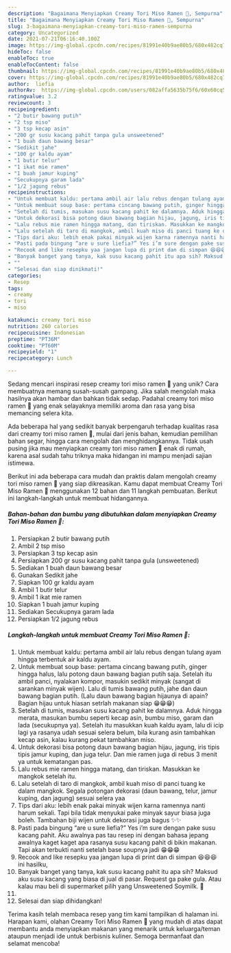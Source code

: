 ```yaml
---
description: "Bagaimana Menyiapkan Creamy Tori Miso Ramen 🍜, Sempurna"
title: "Bagaimana Menyiapkan Creamy Tori Miso Ramen 🍜, Sempurna"
slug: 3-bagaimana-menyiapkan-creamy-tori-miso-ramen-sempurna
category: Uncategorized
date: 2021-07-21T06:16:40.100Z
image: https://img-global.cpcdn.com/recipes/81991e40b9ae80b5/680x482cq70/creamy-tori-miso-ramen-foto-resep-utama.jpg
hideToc: false
enableToc: true
enableTocContent: false
thumbnail: https://img-global.cpcdn.com/recipes/81991e40b9ae80b5/680x482cq70/creamy-tori-miso-ramen-foto-resep-utama.jpg
cover: https://img-global.cpcdn.com/recipes/81991e40b9ae80b5/680x482cq70/creamy-tori-miso-ramen-foto-resep-utama.jpg
author:  liefia
authorAv:  https://img-global.cpcdn.com/users/082affa5635b75f6/60x60cq50/avatar.jpg
ratingvalue: 3.2
reviewcount: 3
recipeingredient:
- "2 butir bawang putih"
- "2 tsp miso"
- "3 tsp kecap asin"
- "200 gr susu kacang pahit tanpa gula unsweetened"
- "1 buah daun bawang besar"
- "Sedikit jahe"
- "100 gr kaldu ayam"
- "1 butir telur"
- "1 ikat mie ramen"
- "1 buah jamur kuping"
- "Secukupnya garam lada"
- "1/2 jagung rebus"
recipeinstructions:
- "Untuk membuat kaldu: pertama ambil air lalu rebus dengan tulang ayam hingga terbentuk air kaldu ayam."
- "Untuk membuat soup base: pertama cincang bawang putih, ginger hingga halus, lalu potong daun bawang bagian putih saja. Setelah itu ambil panci, nyalakan kompor, masukin sedikit minyak (sangat di sarankan minyak wijen). Lalu di tumis bawang putih, jahe dan daun bawang bagian putih. (Lalu daun bawang bagian hijaunya di apain? Bagian hijau untuk hiasan setrlah makanan siap 😁😁😁)"
- "Setelah di tumis, masukan susu kacang pahit ke dalamnya. Aduk hingga merata, masukan bumbu seperti kecap asin, bumbu miso, garam dan lada (secukupnya ya). Setelah itu masukkan kuah kaldu ayam, lalu di icip lagi ya rasanya udah sesuai selera belum, bila kurang asin tambahkan kecap asin, kalau kurang pekat tambahkan miso."
- "Untuk dekorasi bisa potong daun bawang bagian hijau, jagung, iris tipis tipis jamur kuping, dan juga telur. Dan mie ramen juga di rebus 3 menit ya untuk kematangan pas."
- "Lalu rebus mie ramen hingga matang, dan tiriskan. Masukkan ke mangkok setelah itu."
- "Lalu setelah di taro di mangkok, ambil kuah miso di panci tuang ke dalam mangkok. Segala potongan dekorasi (daun bawang, telur, jamur kuping, dan jagung) sesuai selera yaa"
- "Tips dari aku: lebih enak pakai minyak wijen karna ramennya nanti harum sekali. Tapi bila tidak menyukai pake minyak sayur biasa juga boleh. Tambahan biji wijen untuk dekorasi juga bagus ✨✨"
- "Pasti pada bingung “are u sure liefia?” Yes i’m sure dengan pake susu kacang pahit. Aku awalnya pas tau resep ini dengan bahasa jepang awalnya kaget kaget apa rasanya susu kacang pahit di bikin makanan. Tapi akan terbukti nanti setelah base soupnya jadi 😁😁😁"
- "Recook and like resepku yaa jangan lupa di print dan di simpan 😆😆😆 ini hasilku,"
- "Banyak banget yang tanya, kak susu kacang pahit itu apa sih? Maksud aku susu kacang yang biasa di jual di pasar. Request ga pake gula. Atau kalau mau beli di supermarket pilih yang Unsweetened Soymilk. 💖"
- ""
- "Selesai dan siap dinikmati!"
categories:
- Resep
tags:
- creamy
- tori
- miso

katakunci: creamy tori miso 
nutrition: 260 calories
recipecuisine: Indonesian
preptime: "PT36M"
cooktime: "PT60M"
recipeyield: "1"
recipecategory: Lunch

---
```



Sedang mencari inspirasi resep creamy tori miso ramen 🍜 yang unik? Cara membuatnya memang susah-susah gampang. Jika salah mengolah maka hasilnya akan hambar dan bahkan tidak sedap. Padahal creamy tori miso ramen 🍜 yang enak selayaknya memiliki aroma dan rasa yang bisa memancing selera kita.


Ada beberapa hal yang sedikit banyak berpengaruh terhadap kualitas rasa dari creamy tori miso ramen 🍜, mulai dari jenis bahan, kemudian pemilihan bahan segar, hingga cara mengolah dan menghidangkannya. Tidak usah pusing jika mau menyiapkan creamy tori miso ramen 🍜 enak di rumah, karena asal sudah tahu triknya maka hidangan ini mampu menjadi sajian istimewa.




Berikut ini ada beberapa cara mudah dan praktis dalam mengolah creamy tori miso ramen 🍜 yang siap dikreasikan. Kamu dapat membuat Creamy Tori Miso Ramen 🍜 menggunakan 12 bahan dan 11 langkah pembuatan. Berikut ini langkah-langkah untuk membuat hidangannya.

<!--inarticleads1-->

##### Bahan-bahan dan bumbu yang dibutuhkan dalam menyiapkan Creamy Tori Miso Ramen 🍜:

1. Persiapkan 2 butir bawang putih
1. Ambil 2 tsp miso
1. Persiapkan 3 tsp kecap asin
1. Persiapkan 200 gr susu kacang pahit tanpa gula (unsweetened)
1. Sediakan 1 buah daun bawang besar
1. Gunakan Sedikit jahe
1. Siapkan 100 gr kaldu ayam
1. Ambil 1 butir telur
1. Ambil 1 ikat mie ramen
1. Siapkan 1 buah jamur kuping
1. Sediakan Secukupnya garam lada
1. Persiapkan 1/2 jagung rebus




<!--inarticleads2-->

##### Langkah-langkah untuk membuat Creamy Tori Miso Ramen 🍜:

1. Untuk membuat kaldu: pertama ambil air lalu rebus dengan tulang ayam hingga terbentuk air kaldu ayam.
1. Untuk membuat soup base: pertama cincang bawang putih, ginger hingga halus, lalu potong daun bawang bagian putih saja. Setelah itu ambil panci, nyalakan kompor, masukin sedikit minyak (sangat di sarankan minyak wijen). Lalu di tumis bawang putih, jahe dan daun bawang bagian putih. (Lalu daun bawang bagian hijaunya di apain? Bagian hijau untuk hiasan setrlah makanan siap 😁😁😁)
1. Setelah di tumis, masukan susu kacang pahit ke dalamnya. Aduk hingga merata, masukan bumbu seperti kecap asin, bumbu miso, garam dan lada (secukupnya ya). Setelah itu masukkan kuah kaldu ayam, lalu di icip lagi ya rasanya udah sesuai selera belum, bila kurang asin tambahkan kecap asin, kalau kurang pekat tambahkan miso.
1. Untuk dekorasi bisa potong daun bawang bagian hijau, jagung, iris tipis tipis jamur kuping, dan juga telur. Dan mie ramen juga di rebus 3 menit ya untuk kematangan pas.
1. Lalu rebus mie ramen hingga matang, dan tiriskan. Masukkan ke mangkok setelah itu.
1. Lalu setelah di taro di mangkok, ambil kuah miso di panci tuang ke dalam mangkok. Segala potongan dekorasi (daun bawang, telur, jamur kuping, dan jagung) sesuai selera yaa
1. Tips dari aku: lebih enak pakai minyak wijen karna ramennya nanti harum sekali. Tapi bila tidak menyukai pake minyak sayur biasa juga boleh. Tambahan biji wijen untuk dekorasi juga bagus ✨✨
1. Pasti pada bingung “are u sure liefia?” Yes i’m sure dengan pake susu kacang pahit. Aku awalnya pas tau resep ini dengan bahasa jepang awalnya kaget kaget apa rasanya susu kacang pahit di bikin makanan. Tapi akan terbukti nanti setelah base soupnya jadi 😁😁😁
1. Recook and like resepku yaa jangan lupa di print dan di simpan 😆😆😆 ini hasilku,
1. Banyak banget yang tanya, kak susu kacang pahit itu apa sih? Maksud aku susu kacang yang biasa di jual di pasar. Request ga pake gula. Atau kalau mau beli di supermarket pilih yang Unsweetened Soymilk. 💖
1. 
1. Selesai dan siap dihidangkan!



Terima kasih telah membaca resep yang tim kami tampilkan di halaman ini. Harapan kami, olahan Creamy Tori Miso Ramen 🍜 yang mudah di atas dapat membantu anda menyiapkan makanan yang menarik untuk keluarga/teman ataupun menjadi ide untuk berbisnis kuliner. Semoga bermanfaat dan selamat mencoba!
